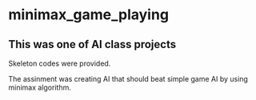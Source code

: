 # minimax_game_playing

## This was one of AI class projects

Skeleton codes were provided.

The assinment was creating AI that should beat simple game AI by using minimax algorithm. 

